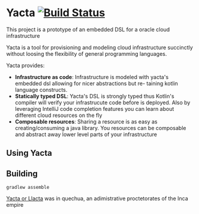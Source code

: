  # Yacta [![Build Status](https://travis-ci.org/eginez/yacta.svg?branch=master)](https://travis-ci.org/eginez/yacta)
 This project is a prototype of an embedded DSL for a oracle cloud infrastructure

 Yacta is a tool for provisioning and modeling cloud infrastructure succinctly without loosing the flexibility of general
 programming languages.

 Yacta provides:

 - **Infrastructure as code**: Infrastructure is modeled with yacta's embedded dsl allowing for nicer abstractions but re-
 taining kotlin language constructs.
 - **Statically typed DSL**: Yacta's DSL is strongly typed thus Kotlin's compiler will verify your infrastrucute
 code before is deployed. Also by leveraging IntelliJ code completion features you can learn about different cloud
 resources on the fly
 - **Composable resources**: Sharing a resource is as easy as creating/consuming a java library. You resources can be
 composable and abstract away lower level parts of your infrastructure



 ## Using Yacta

 ## Building
 ```
 gradlew assemble
 ```


 [Yacta or Llacta](https://es.wikipedia.org/wiki/Llacta) was in quechua, an adimistrative proctetorates of the Inca empire


